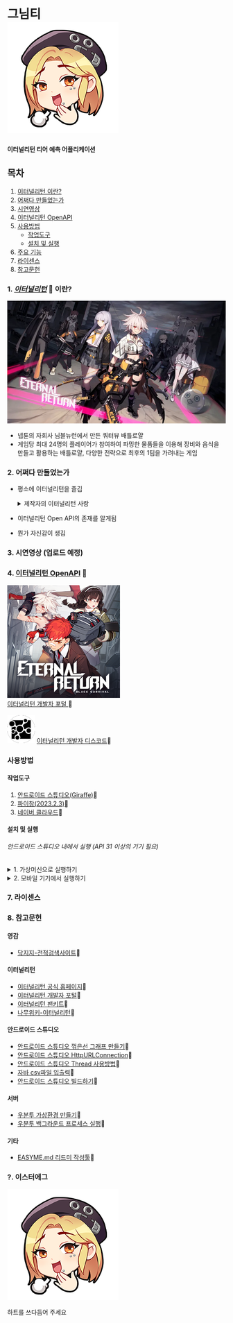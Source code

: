 # 그님티<br>![풋 하는 이미지](/readmeimgs/heartlaugh.png)
#### 이터널리턴 티어 예측 어플리케이션

## 목차
1. [이터널리턴 이란?](#-이터널리턴이란)
2. [어쩌다 만들었는가](#-어쩌다-만들었는가)
3. [시연영상](#-시연영상)
4. [이터널리턴 OpenAPI](#-이터널리턴-OpenAPI)
5. [사용방법](#-사용방법)
   - [작업도구](#-작업도구)
   - [설치 및 실행](#-설치-및-실행)
6. [주요 기능](#-주요기능)
7. [라이센스](#-라이센스)
8. [참고문헌](#-참고문헌)

### 1. [<u>*이터널리턴*</u>](https://playeternalreturn.com/main?hl=ko-KR) :link: 이란?
![이터널리턴배경](/readmeimgs/이터널리턴배경.png)<br>
- 넵튠의 자회사 님블뉴런에서 만든 쿼터뷰 배틀로얄
- 게임당 최대 24명의 플레이어가 참여하여 파밍한 물품들을
이용해 장비와 음식을 만들고 활용하는 배틀로얄, 다양한 전략으로 
최후의 1팀을 가려내는 게임

### 2. 어쩌다 만들었는가
- 평소에 이터널리턴을 즐김
   <details>
   <summary>제작자의 이터널리턴 사랑</summary>
  
   - 제작자의 플레이어 레벨<br>![플레이어레벨](/readmeimgs/플레이어레벨.png)
   - 제작자의 플레이타임<br>![플탐](/readmeimgs/플탐.png)
   - 제작자의 프로필<br>![프로필](/readmeimgs/프로필.png)
   </details>
- 이터널리턴 Open API의 존재를 알게됨
- 뭔가 자신감이 생김
   

### 3. 시연영상 (업로드 예정)










### 4. [이터널리턴 OpenAPI](https://developer.eternalreturn.io/) :link:
![이터널리턴개발자포털](/readmeimgs/이터널리턴api사이트.png)<br>
[이터널리턴 개발자 포털 ](https://developer.eternalreturn.io/):link:<br><br>
![개발자디스코드](/readmeimgs/개발자디스코드.png)
[이터널리턴 개발자 디스코드](https://discord.com/invite/b4XxYet2qk):link:

### 사용방법
#### 작업도구
1. [안드로이드 스튜디오(Giraffe)](https://developer.android.com/studio?hl=ko):link:
2. [파이참(2023.2.3)](https://www.jetbrains.com/ko-kr/pycharm/download/?section=windows):link:
3. [네이버 클라우드](https://www.ncloud.com/):link:

#### 설치 및 실행
###### 안드로이드 스튜디오 내에서 실행 (API 31 이상의 기기 필요)
<details>
<summary>1. 가상머신으로 실행하기</summary>

   - Virtual Device : Nexus 5 API 34(추천)
   - [안드로이드 스튜디오 가상머신 만들기](https://developer.android.com/studio/run/managing-avds?hl=ko) 참고 :link:
   - 가상머신 전원 켜기 ![가상머신리스트](/readmeimgs/가상머신리스트.png)
   - 실행 버튼 누르기 ![세팅1](/readmeimgs/세팅1.png)
   - 성공적 실행!<br>![실행예시](/readmeimgs/실행예시.png)
</details>
<details>
<summary>2. 모바일 기기에서 실행하기</summary>

   - [모바일 기기 연결하기](https://developer.android.com/studio/run/device?hl=ko)![모바일 기기 선택](/readmeimgs/기기연결.png)
   - 성공적 연결!(시스템 테마 : dark) ![모바일 실행](/readmeimgs/모바일실행.jpg)
</details>














### 7. 라이센스













### 8. 참고문헌
#### 영감
- [닥지지-전적검색사이트](https://dak.gg/er):link:
#### 이터널리턴
- [이터널리턴 공식 홈페이지](https://playeternalreturn.com/main?hl=ko-KR):link:
- [이터널리턴 개발자 포털](https://developer.eternalreturn.io/):link:
- [이터널리턴 팬키트](https://drive.google.com/drive/folders/1bgW32L09YPpRgQKtH4C_TAd3Kr0N9Y90):link:
- [나무위키-이터널리턴](https://namu.wiki/w/%EC%9D%B4%ED%84%B0%EB%84%90%20%EB%A6%AC%ED%84%B4#s-1):link:
#### 안드로이드 스튜디오
- [안드로이드 스튜디오 꺾은선 그래프 만들기](https://stickode.tistory.com/363):link:
- [안드로이드 스튜디오 HttpURLConnection](https://android-uni.tistory.com/9):link:
- [안드로이드 스튜디오 Thread 사용방법](https://itmining.tistory.com/4):link:
- [자바 csv파일 입출력](https://bibi6666667.tistory.com/200):link:
- [안드로이드 스튜디오 빌드하기](https://samgupsal.tistory.com/35):link:
#### 서버
- [우분투 가상환경 만들기](https://ssilook.tistory.com/entry/%EA%B0%80%EC%83%81%ED%99%98%EA%B2%BD-%EC%9A%B0%EB%B6%84%ED%88%ACUbuntu-%EA%B0%80%EC%83%81%ED%99%98%EA%B2%BD-%EB%A7%8C%EB%93%A4%EA%B8%B0):link:
- [우분투 백그라운드 프로세스 실행](https://bongjacy.tistory.com/entry/%EB%B0%B1%EA%B7%B8%EB%9D%BC%EC%9A%B4%EB%93%9C%EC%97%90%EC%84%9C-%ED%8C%8C%EC%9D%B4%EC%8D%AC-%EC%8B%A4%ED%96%89%ED%95%98%EB%8A%94-%EB%B0%A9%EB%B2%95):link:
#### 기타
- [EASYME.md 리드미 작성툴](https://www.easy-me.com/d#link):link:

### ?. 이스터에그
<!DOCTYPE html>
<html lang="en">
<head>
<meta charset="UTF-8">
<title>hart</title>
<script>
    function clickhart(){
        document.getElementById("hart").src = "readmeimgs/hartshocked.jpg";
        document.getElementById("desc").textContent = "앱에서도 쓰다듬어 주세요";
    }
</script>
</head>
<body>
    <img id="hart" onclick="clickhart()" src="readmeimgs/heartlaugh.png" alt="하트">
    <p id="desc">하트를 쓰다듬어 주세요</p>
</body>
</html>

